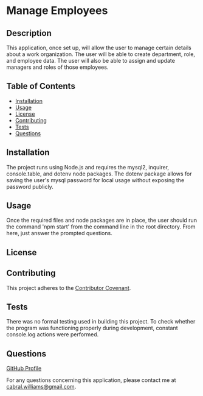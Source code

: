 # Manage Employees

  
  ## Description
  This application, once set up, will allow the user to manage certain details about a work organization.  The user will be able to create department, role, and employee data.  The user will also be able to assign and update managers and roles of those employees.
  
  ## Table of Contents
  
  * [Installation](#installation)
  * [Usage](#usage)
  * [License](#license)
  * [Contributing](#contributing)
  * [Tests](#tests)
  * [Questions](#questions)
  
  ## Installation
  
  The project runs using Node.js and requires the mysql2, inquirer, console.table, and dotenv node packages.  The dotenv package allows for saving the user's mysql password for local usage without exposing the password publicly.
  
  ## Usage
  
  Once the required files and node packages are in place, the user should run the command 'npm start' from the command line in the root directory.  From here, just answer the prompted questions.
  
  ## License
  
  

  ## Contributing

  This project adheres to the [Contributor Covenant](https://www.contributor-covenant.org/).
  
  
  ## Tests
  
  There was no formal testing used in building this project.  To check whether the program was functioning properly during development, constant console.log actions were performed.
  
  ## Questions
  [GitHub Profile](http://github.com/cabralwilliams)
  
  For any questions concerning this application, please contact me at cabral.williams@gmail.com.